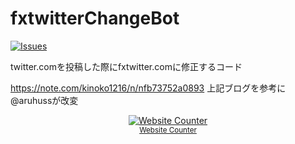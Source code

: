# fxtwitterChangeBot
[![Issues][issues-sh]][issues-url]

<!-- MARKDOWN LINKS & IMAGES -->
<!-- https://www.markdownguide.org/basic-syntax/#reference-style-links -->
[issues-sh]: https://img.shields.io/github/issues/kinoko2k/fxtwitterChangeBot.svg?style=for-the-badge
[issues-url]: https://github.com/kinoko2k/fxtwitterChangeBot/issues
[license-sh]: https://img.shields.io/github/license/kinoko2k/fxtwitterChangeBot.svg?style=for-the-badge
[license-url]: https://github.com/kinoko2k/fxtwitterChangeBot/blob/main/LICENSE

twitter.comを投稿した際にfxtwitter.comに修正するコード

https://note.com/kinoko1216/n/nfb73752a0893
上記ブログを参考に@aruhussが改変

<div align='center'><a href='https://www.websitecounterfree.com'><img src='https://www.websitecounterfree.com/c.php?d=9&id=44370&s=1' border='0' alt='Website Counter'></a><br / ><small><a href='https://www.websitecounterfree.com' title="Free Website Counter">Website Counter</a></small></div>
